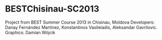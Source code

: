 BESTChisinau-SC2013
===================

Project from BEST Summer Course 2013 in Chisinau, Moldova
Developers: Danay Fernández Martínez, Konstantinos Vasileiadis, Aleksandar Gavrilovic. Graphics: Damian Wójcik
